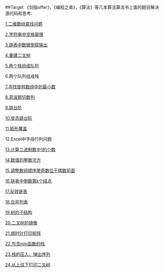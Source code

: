 ##Target
《剑指offer》，《编程之美》，《算法》等几本算法算法书上面的题目解决源代码和思考.

[1.二维数组查找问题](http://www.nowcoder.com/practice/abc3fe2ce8e146608e868a70efebf62e?rp=1&ru=/ta/coding-interviews&qru=/ta/coding-interviews/question-ranking)

[2.字符串中空格替换](http://www.nowcoder.com/practice/4060ac7e3e404ad1a894ef3e17650423?rp=1&ru=/ta/coding-interviews&qru=/ta/coding-interviews/question-ranking)

[3.链表中数据倒叙输出](http://www.nowcoder.com/practice/d0267f7f55b3412ba93bd35cfa8e8035?rp=1&ru=/ta/coding-interviews&qru=/ta/coding-interviews/question-ranking)

[4.重建二叉树](http://www.nowcoder.com/practice/8a19cbe657394eeaac2f6ea9b0f6fcf6?rp=1&ru=/ta/coding-interviews&qru=/ta/coding-interviews/question-ranking)

[5.两个栈组成队列](http://www.nowcoder.com/practice/54275ddae22f475981afa2244dd448c6?rp=1&ru=/ta/coding-interviews&qru=/ta/coding-interviews/question-ranking)

6.两个队列组成栈

[7.寻找旋转数组中的最小数](http://www.nowcoder.com/practice/9f3231a991af4f55b95579b44b7a01ba?rp=1&ru=/ta/coding-interviews&qru=/ta/coding-interviews/question-ranking)

[8.菲波那切数列](http://www.nowcoder.com/practice/c6c7742f5ba7442aada113136ddea0c3?rp=1&ru=/ta/coding-interviews&qru=/ta/coding-interviews/question-ranking)

[9.跳台阶](http://www.nowcoder.com/practice/8c82a5b80378478f9484d87d1c5f12a4?rp=1&ru=/ta/coding-interviews&qru=/ta/coding-interviews/question-ranking)

[10.变态跳台阶](http://www.nowcoder.com/practice/22243d016f6b47f2a6928b4313c85387?rp=1&ru=/ta/coding-interviews&qru=/ta/coding-interviews/question-ranking)

[11.矩形覆盖](http://www.nowcoder.com/practice/72a5a919508a4251859fb2cfb987a0e6?rp=1&ru=/ta/coding-interviews&qru=/ta/coding-interviews/question-ranking)


12.Excel中字母行列问题

[13.计算二进制数中1的个数](http://www.nowcoder.com/practice/8ee967e43c2c4ec193b040ea7fbb10b8?rp=1&ru=/ta/coding-interviews&qru=/ta/coding-interviews/question-ranking)

[14.数值的整数次方](http://www.nowcoder.com/practice/1a834e5e3e1a4b7ba251417554e07c00?rp=1&ru=/ta/coding-interviews&qru=/ta/coding-interviews/question-ranking)

[15.调整数组顺序使奇数位于偶数前面](http://www.nowcoder.com/practice/beb5aa231adc45b2a5dcc5b62c93f593?rp=1&ru=/ta/coding-interviews&qru=/ta/coding-interviews/question-ranking)

[16.链表中倒数第k个结点](http://www.nowcoder.com/practice/529d3ae5a407492994ad2a246518148a?rp=1&ru=/ta/coding-interviews&qru=/ta/coding-interviews/question-ranking)

[17.反转链表](http://www.nowcoder.com/practice/75e878df47f24fdc9dc3e400ec6058ca?rp=1&ru=/ta/coding-interviews&qru=/ta/coding-interviews/question-ranking)

[18.合并列表](http://www.nowcoder.com/practice/d8b6b4358f774294a89de2a6ac4d9337?rp=1&ru=/ta/coding-interviews&qru=/ta/coding-interviews/question-ranking)

[19.树的子结构](http://www.nowcoder.com/practice/6e196c44c7004d15b1610b9afca8bd88?rp=1&ru=/ta/coding-interviews&qru=/ta/coding-interviews/question-ranking)

[20.二叉树的镜像](http://www.nowcoder.com/practice/564f4c26aa584921bc75623e48ca3011?rp=1&ru=/ta/coding-interviews&qru=/ta/coding-interviews/question-ranking)

[21.顺时针打印矩阵](http://www.nowcoder.com/practice/9b4c81a02cd34f76be2659fa0d54342a?rp=1&ru=/ta/coding-interviews&qru=/ta/coding-interviews/question-ranking)

[22.包含min函数的栈](http://www.nowcoder.com/practice/4c776177d2c04c2494f2555c9fcc1e49?rp=1&ru=/ta/coding-interviews&qru=/ta/coding-interviews/question-ranking)

[23.栈的压入、弹出序列](http://www.nowcoder.com/practice/d77d11405cc7470d82554cb392585106?rp=2&ru=/ta/coding-interviews&qru=/ta/coding-interviews/question-ranking)

[24.从上往下打印二叉树](http://www.nowcoder.com/practice/7fe2212963db4790b57431d9ed259701?rp=2&ru=/ta/coding-interviews&qru=/ta/coding-interviews/question-ranking)